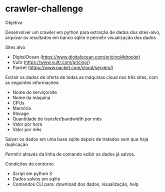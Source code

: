 # crawler-challenge

Objetivo

Desenvolver um crawler em python para extração de dados dos sites-alvo, arquivar os resultados em banco sqlite e permitir visualização dos dados

Sites alvo
- DigitalOcean (https://www.digitalocean.com/pricing/#droplet)
- Vultr (https://www.vultr.com/pricing/)
- Packet (https://www.packet.com/cloud/servers/)

Extrair os dados de oferta de todas as máquinas cloud nos três sites, com as seguintes informações:
- Nome do serviço/site
- Nome da máquina
- CPUs
- Memória
- Storage
- Quantidade de transfer/bandwidth por mês
- Valor por hora
- Valor por mês

Salvar os dados em uma base sqlite depois de tratados sem que haja duplicação

Permitir através da linha de comando exibir os dados já salvos.

Condições de contorno
- Script em python 3
- Dados salvos em sqlite
- Comandos CLI para: download dos dados, visualização, help

